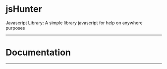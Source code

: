 # jsHunter

Javascript Library: A simple library javascript for help on anywhere purposes

<hr />

# Documentation

<hr />
 
